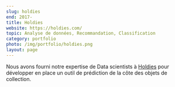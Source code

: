 ```yaml
---
slug: holdies
end: 2017-
title: Holdies
website: https://holdies.com/
topic: Analyse de données, Recommandation, Classification
category: portfolio
photo: /img/portfolio/holdies.png
layout: page
---
```

Nous avons fourni notre expertise de Data scientists à [Holdies]({{page.website}}) pour développer en place un outil de prédiction de la côte des objets de collection.
